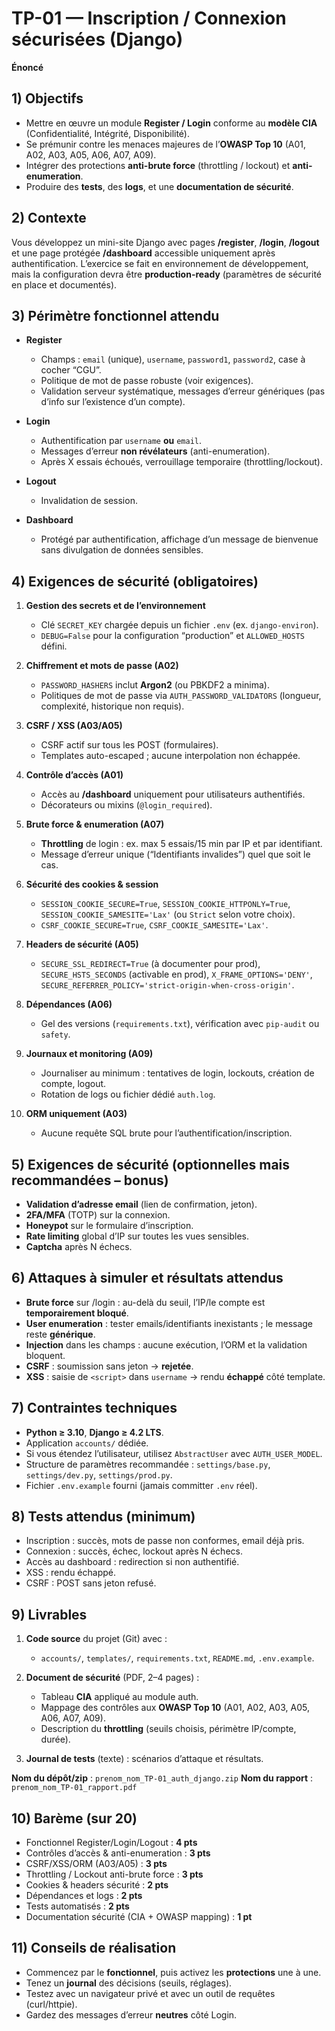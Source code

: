 # TP-01 — Inscription / Connexion sécurisées (Django)

**Énoncé**

## 1) Objectifs

* Mettre en œuvre un module **Register / Login** conforme au **modèle CIA** (Confidentialité, Intégrité, Disponibilité).
* Se prémunir contre les menaces majeures de l’**OWASP Top 10** (A01, A02, A03, A05, A06, A07, A09).
* Intégrer des protections **anti-brute force** (throttling / lockout) et **anti-enumeration**.
* Produire des **tests**, des **logs**, et une **documentation de sécurité**.

## 2) Contexte

Vous développez un mini-site Django avec pages **/register**, **/login**, **/logout** et une page protégée **/dashboard** accessible uniquement après authentification. L’exercice se fait en environnement de développement, mais la configuration devra être **production-ready** (paramètres de sécurité en place et documentés).

## 3) Périmètre fonctionnel attendu

* **Register**

  * Champs : `email` (unique), `username`, `password1`, `password2`, case à cocher “CGU”.
  * Politique de mot de passe robuste (voir exigences).
  * Validation serveur systématique, messages d’erreur génériques (pas d’info sur l’existence d’un compte).
* **Login**

  * Authentification par `username` **ou** `email`.
  * Messages d’erreur **non révélateurs** (anti-enumeration).
  * Après X essais échoués, verrouillage temporaire (throttling/lockout).
* **Logout**

  * Invalidation de session.
* **Dashboard**

  * Protégé par authentification, affichage d’un message de bienvenue sans divulgation de données sensibles.

## 4) Exigences de sécurité (obligatoires)

1. **Gestion des secrets et de l’environnement**

   * Clé `SECRET_KEY` chargée depuis un fichier `.env` (ex. `django-environ`).
   * `DEBUG=False` pour la configuration “production” et `ALLOWED_HOSTS` défini.
2. **Chiffrement et mots de passe (A02)**

   * `PASSWORD_HASHERS` inclut **Argon2** (ou PBKDF2 a minima).
   * Politiques de mot de passe via `AUTH_PASSWORD_VALIDATORS` (longueur, complexité, historique non requis).
3. **CSRF / XSS (A03/A05)**

   * CSRF actif sur tous les POST (formulaires).
   * Templates auto-escaped ; aucune interpolation non échappée.
4. **Contrôle d’accès (A01)**

   * Accès au **/dashboard** uniquement pour utilisateurs authentifiés.
   * Décorateurs ou mixins (`@login_required`).
5. **Brute force & enumeration (A07)**

   * **Throttling** de login : ex. max 5 essais/15 min par IP et par identifiant.
   * Message d’erreur unique (“Identifiants invalides”) quel que soit le cas.
6. **Sécurité des cookies & session**

   * `SESSION_COOKIE_SECURE=True`, `SESSION_COOKIE_HTTPONLY=True`, `SESSION_COOKIE_SAMESITE='Lax'` (ou `Strict` selon votre choix).
   * `CSRF_COOKIE_SECURE=True`, `CSRF_COOKIE_SAMESITE='Lax'`.
7. **Headers de sécurité (A05)**

   * `SECURE_SSL_REDIRECT=True` (à documenter pour prod), `SECURE_HSTS_SECONDS` (activable en prod), `X_FRAME_OPTIONS='DENY'`, `SECURE_REFERRER_POLICY='strict-origin-when-cross-origin'`.
8. **Dépendances (A06)**

   * Gel des versions (`requirements.txt`), vérification avec `pip-audit` ou `safety`.
9. **Journaux et monitoring (A09)**

   * Journaliser au minimum : tentatives de login, lockouts, création de compte, logout.
   * Rotation de logs ou fichier dédié `auth.log`.
10. **ORM uniquement (A03)**

    * Aucune requête SQL brute pour l’authentification/inscription.

## 5) Exigences de sécurité (optionnelles mais recommandées – bonus)

* **Validation d’adresse email** (lien de confirmation, jeton).
* **2FA/MFA** (TOTP) sur la connexion.
* **Honeypot** sur le formulaire d’inscription.
* **Rate limiting** global d’IP sur toutes les vues sensibles.
* **Captcha** après N échecs.

## 6) Attaques à simuler et résultats attendus

* **Brute force** sur /login : au-delà du seuil, l’IP/le compte est **temporairement bloqué**.
* **User enumeration** : tester emails/identifiants inexistants ; le message reste **générique**.
* **Injection** dans les champs : aucune exécution, l’ORM et la validation bloquent.
* **CSRF** : soumission sans jeton → **rejetée**.
* **XSS** : saisie de `<script>` dans `username` → rendu **échappé** côté template.

## 7) Contraintes techniques

* **Python ≥ 3.10**, **Django ≥ 4.2 LTS**.
* Application `accounts/` dédiée.
* Si vous étendez l’utilisateur, utilisez `AbstractUser` avec `AUTH_USER_MODEL`.
* Structure de paramètres recommandée : `settings/base.py`, `settings/dev.py`, `settings/prod.py`.
* Fichier `.env.example` fourni (jamais committer `.env` réel).

## 8) Tests attendus (minimum)

* Inscription : succès, mots de passe non conformes, email déjà pris.
* Connexion : succès, échec, lockout après N échecs.
* Accès au dashboard : redirection si non authentifié.
* XSS : rendu échappé.
* CSRF : POST sans jeton refusé.

## 9) Livrables

1. **Code source** du projet (Git) avec :

   * `accounts/`, `templates/`, `requirements.txt`, `README.md`, `.env.example`.
2. **Document de sécurité** (PDF, 2–4 pages) :

   * Tableau **CIA** appliqué au module auth.
   * Mappage des contrôles aux **OWASP Top 10** (A01, A02, A03, A05, A06, A07, A09).
   * Description du **throttling** (seuils choisis, périmètre IP/compte, durée).
3. **Journal de tests** (texte) : scénarios d’attaque et résultats.

**Nom du dépôt/zip** : `prenom_nom_TP-01_auth_django.zip`
**Nom du rapport** : `prenom_nom_TP-01_rapport.pdf`

## 10) Barème (sur 20)

* Fonctionnel Register/Login/Logout : **4 pts**
* Contrôles d’accès & anti-enumeration : **3 pts**
* CSRF/XSS/ORM (A03/A05) : **3 pts**
* Throttling / Lockout anti-brute force : **3 pts**
* Cookies & headers sécurité : **2 pts**
* Dépendances et logs : **2 pts**
* Tests automatisés : **2 pts**
* Documentation sécurité (CIA + OWASP mapping) : **1 pt**

## 11) Conseils de réalisation

* Commencez par le **fonctionnel**, puis activez les **protections** une à une.
* Tenez un **journal** des décisions (seuils, réglages).
* Testez avec un navigateur privé et avec un outil de requêtes (curl/httpie).
* Gardez des messages d’erreur **neutres** côté Login.